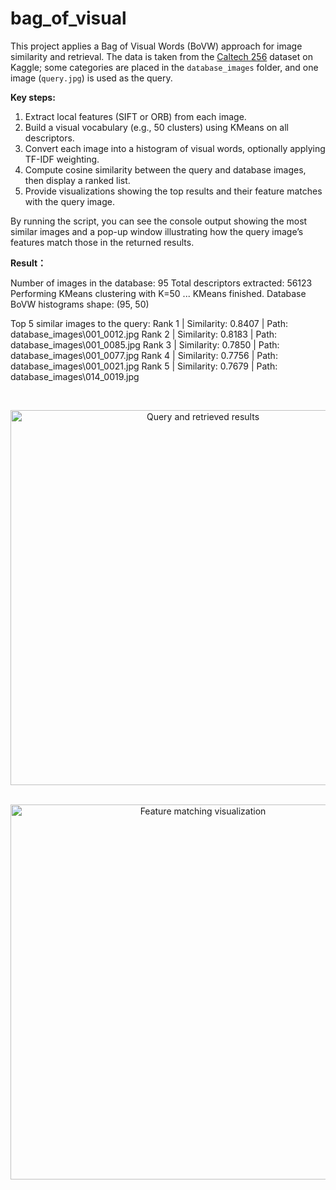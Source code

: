 # bag_of_visual

This project applies a Bag of Visual Words (BoVW) approach for image similarity and retrieval. The data is taken from the [Caltech 256](https://www.kaggle.com/datasets/jessicali9530/caltech256/data) dataset on Kaggle; some categories are placed in the `database_images` folder, and one image (`query.jpg`) is used as the query.

**Key steps:**

1. Extract local features (SIFT or ORB) from each image.
2. Build a visual vocabulary (e.g., 50 clusters) using KMeans on all descriptors.
3. Convert each image into a histogram of visual words, optionally applying TF-IDF weighting.
4. Compute cosine similarity between the query and database images, then display a ranked list.
5. Provide visualizations showing the top results and their feature matches with the query image.

By running the script, you can see the console output showing the most similar images and a pop-up window illustrating how the query image’s features match those in the returned results.



**Result：**

Number of images in the database: 95
Total descriptors extracted: 56123
Performing KMeans clustering with K=50 ...
KMeans finished.
Database BoVW histograms shape: (95, 50)

Top 5 similar images to the query:
Rank 1 | Similarity: 0.8407 | Path: database_images\001_0012.jpg
Rank 2 | Similarity: 0.8183 | Path: database_images\001_0085.jpg
Rank 3 | Similarity: 0.7850 | Path: database_images\001_0077.jpg
Rank 4 | Similarity: 0.7756 | Path: database_images\001_0021.jpg
Rank 5 | Similarity: 0.7679 | Path: database_images\014_0019.jpg

<br/> <div align="center"> <img src="https://img.picui.cn/free/2025/03/19/67dae7ee57924.png" alt="Query and retrieved results" width="600"/> </div> <br/>
<div align="center"> <img src="https://img.picui.cn/free/2025/03/19/67dae7eef18ef.png" alt="Feature matching visualization" width="600"/> </div>




